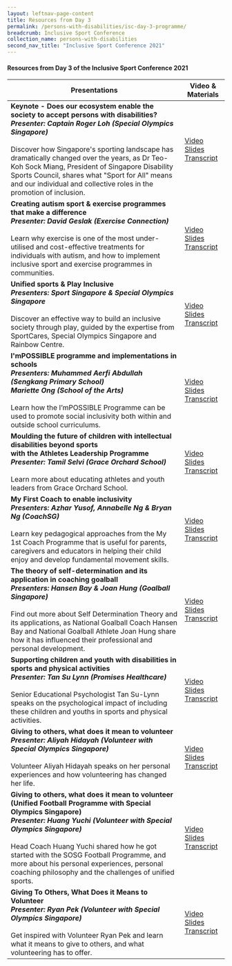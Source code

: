 ```yaml
---
layout: leftnav-page-content
title: Resources from Day 3
permalink: /persons-with-disabilities/isc-day-3-programme/
breadcrumb: Inclusive Sport Conference
collection_name: persons-with-disabilities
second_nav_title: "Inclusive Sport Conference 2021"
---
```


#### Resources from Day 3 of the Inclusive Sport Conference 2021


| Presentations | Video & Materials |
| ----          | --------------    |
**Keynote - Does our ecosystem enable the society to accept persons with disabilities?<br>*Presenter: Captain Roger Loh (Special Olympics Singapore)***<br><br>Discover how Singapore's sporting landscape has dramatically changed over the years, as Dr Teo-Koh Sock Miang, President of Singapore Disability Sports Council, shares what "Sport for All" means and our individual and collective roles in the promotion of inclusion. | [Video](https://www.youtube.com/watch?v=r6pBrAg1Hk4&list=PLq_iyD5SmqtZsBHc4IOc0iDGf0mw2N-Ic)<br><a href="/misc/day2_slides_1.pdf">Slides</a><br><a href="/misc/day2_transcript_1.pdf">Transcript</a>
**Creating autism sport & exercise programmes that make a difference<br>*Presenter: David Geslak (Exercise Connection)***<br><br>Learn why exercise is one of the most under-utilised and cost-effective treatments for individuals with autism, and how to implement inclusive sport and exercise programmes in communities. | [Video](https://www.youtube.com/watch?v=pTtZCcYOcU0&list=PLq_iyD5SmqtZsBHc4IOc0iDGf0mw2N-Ic&index=2)<br><a href="/misc/day2_slides_2.pdf">Slides</a><br><a href="/misc/day2_transcript_2.pdf">Transcript</a>
**Unified sports & Play Inclusive<br>*Presenters: Sport Singapore & Special Olympics Singapore***<br><br>Discover an effective way to build an inclusive society through play, guided by the expertise from SportCares, Special Olympics Singapore and Rainbow Centre. |[Video](https://www.youtube.com/watch?v=oUBSlQukgxk&list=PLq_iyD5SmqtZsBHc4IOc0iDGf0mw2N-Ic&index=3)<br><a href="/misc/day2_slides_3.pdf">Slides</a><br><a href="/misc/day2_transcript_3.pdf">Transcript</a>
**I'mPOSSIBLE programme and implementations in schools<br>*Presenters: Muhammed Aerfi Abdullah (Sengkang Primary School)<br>Mariette Ong (School of the Arts)***<br><br>Learn how the I’mPOSSIBLE Programme can be used to promote social inclusivity both within and outside school curriculums. | [Video](https://www.youtube.com/watch?v=JOHy6fGC7Zw&list=PLq_iyD5SmqtZsBHc4IOc0iDGf0mw2N-Ic&index=4)<br><a href="/misc/day2_slides_4.pdf">Slides</a><br><a href="/misc/day2_transcript_4.pdf">Transcript</a> 
**Moulding the future of children with intellectual disabilities beyond sports<br>with the Athletes Leadership Programme<br>*Presenter: Tamil Selvi (Grace Orchard School)***<br><br>Learn more about educating athletes and youth leaders from Grace Orchard School. | [Video](https://www.youtube.com/watch?v=abdJ3ich1OQ&list=PLq_iyD5SmqtZsBHc4IOc0iDGf0mw2N-Ic&index=5)<br><a href="/misc/day2_slides_5.pdf">Slides</a><br><a href="/misc/day2_transcript_5.pdf">Transcript</a>
**My First Coach to enable inclusivity<br>*Presenters: Azhar Yusof, Annabelle Ng & Bryan Ng (CoachSG)***<br><br>Learn key pedagogical approaches from the My 1st Coach Programme that is useful for parents, caregivers and educators in helping their child enjoy and develop fundamental movement skills. | [Video](https://www.youtube.com/watch?v=gakdeI187rg&list=PLq_iyD5SmqtZsBHc4IOc0iDGf0mw2N-Ic&index=6)<br><a href="/misc/day2_slides_6.pdf">Slides</a><br><a href="/misc/day2_transcript_6.pdf">Transcript</a>
**The theory of self-determination and its application in coaching goalball<br>*Presenters: Hansen Bay & Joan Hung (Goalball Singapore)***<br><br>Find out more about Self Determination Theory and its applications, as National Goalball Coach Hansen Bay and National Goalball Athlete Joan Hung share how it has influenced their professional and personal development. | [Video](https://www.youtube.com/watch?v=OaHy_E8Fgpc&list=PLq_iyD5SmqtZsBHc4IOc0iDGf0mw2N-Ic&index=8)<br><a href="/misc/day2_slides_7.pdf">Slides</a><br><a href="/misc/day2_transcript_7.pdf">Transcript</a> 
**Supporting children and youth with disabilities in sports and physical activities<br>*Presenter: Tan Su Lynn (Promises Healthcare)***<br><br>Senior Educational Psychologist Tan Su-Lynn speaks on the psychological impact of including these children and youths in sports and physical activities. | [Video](https://www.youtube.com/watch?v=JMivra1D3jU&list=PLq_iyD5SmqtZsBHc4IOc0iDGf0mw2N-Ic&index=7)<br><a href="/misc/day2_slides_8.pdf">Slides</a><br><a href="/misc/day2_transcript_8.pdf">Transcript</a>
**Giving to others, what does it mean to volunteer<br>*Presenter: Aliyah Hidayah (Volunteer with Special Olympics Singapore)***<br><br>Volunteer Aliyah Hidayah speaks on her personal experiences and how volunteering has changed her life. | [Video](https://www.youtube.com/watch?v=UCarkkLK-YM&list=PLq_iyD5SmqtZsBHc4IOc0iDGf0mw2N-Ic&index=9)<br><a href="/misc/day2_slides_9.pdf">Slides</a><br><a href="/misc/day2_transcript_9.pdf">Transcript</a>
**Giving to others, what does it mean to volunteer<br>(Unified Football Programme with Special Olympics Singapore)<br>*Presenter: Huang Yuchi (Volunteer with Special Olympics Singapore)***<br><br>Head Coach Huang Yuchi shared how he got started with the SOSG Football Programme, and more about his personal experiences, personal coaching philosophy and the challenges of unified sports. | [Video](https://www.youtube.com/watch?v=QIxgd60Yg7Y&list=PLq_iyD5SmqtZsBHc4IOc0iDGf0mw2N-Ic&index=10)<br><a href="/misc/day2_slides_10.pdf">Slides</a><br><a href="/misc/day2_transcript_10.pdf">Transcript</a>
**Giving To Others, What Does it Means to Volunteer<br>*Presenter: Ryan Pek (Volunteer with Special Olympics Singapore)***<br><br>Get inspired with Volunteer Ryan Pek and learn what it means to give to others, and what volunteering has to offer. | [Video](https://www.youtube.com/watch?v=8Ci5CoG0pdI&list=PLq_iyD5SmqtZsBHc4IOc0iDGf0mw2N-Ic&index=11)<br><a href="/misc/day2_slides_11.pdf">Slides</a><br><a href="/misc/day2_transcript_11.pdf">Transcript</a>
